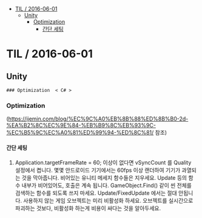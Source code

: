 <!-- START doctoc generated TOC please keep comment here to allow auto update -->
<!-- DON'T EDIT THIS SECTION, INSTEAD RE-RUN doctoc TO UPDATE -->


- [TIL   / 2016-06-01](#til----2016-06-01)
  - [Unity](#unity)
    - [Optimization](#optimization)
      - [간단 세팅](#%EA%B0%84%EB%8B%A8-%EC%84%B8%ED%8C%85)

<!-- END doctoc generated TOC please keep comment here to allow auto update -->

# TIL   / 2016-06-01
  ## Unity
    ### Optimization  < C# >




### Optimization

(https://ijemin.com/blog/%EC%9C%A0%EB%8B%88%ED%8B%B0-2d-%EA%B2%8C%EC%9E%84-%EB%B9%8C%EB%93%9C-%EC%B5%9C%EC%A0%81%ED%99%94-%ED%8C%81/ 참조)
#### 간단 세팅

1.  Application.targetFrameRate = 60;
이상이 없다면 vSyncCount 를 Quality 설정에서 켭니다. 몇몇 안드로이드 기기에서는 60fps 이상 랜더하여 기기가 과열되는 것을 막아줍니다.
비어있는 유니티 메세지 함수들은 지우세요. Update 등의 함수 내부가 비어있어도, 호출은 계속 됩니다.
GameObject.Find() 같이 씬 전체를 검색하는 함수를 되도록 쓰지 마세요.
Update/FixedUpdate 에서는 절대 안됩니다.
사용하지 않는 게임 오브젝트는 미리 비활성화 하세요.
오브젝트를 실시간으로 파괴하는 것보다, 비활성화 하는게 비용이 싸다는 것을 알아두세요.
